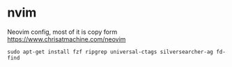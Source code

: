 # nvim

Neovim config, most of it is copy form https://www.chrisatmachine.com/neovim

```shell
sudo apt-get install fzf ripgrep universal-ctags silversearcher-ag fd-find
```


